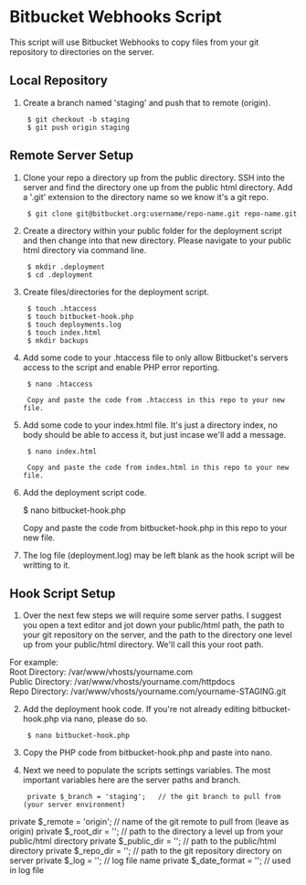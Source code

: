 # Bitbucket Webhooks Script

This script will use Bitbucket Webhooks to copy files from your git repository to directories on the server.

## Local Repository

1. Create a branch named 'staging' and push that to remote (origin).

        $ git checkout -b staging
        $ git push origin staging

## Remote Server Setup

1. Clone your repo a directory up from the public directory. SSH into the server and find the directory one up from the public html directory. Add a '.git' extension to the directory name so we know it's a git repo.

        $ git clone git@bitbucket.org:username/repo-name.git repo-name.git

2. Create a directory within your public folder for the deployment script and then change into that new directory. Please navigate to your public html directory via command line.

        $ mkdir .deployment
        $ cd .deployment

3. Create files/directories for the deployment script.

        $ touch .htaccess
        $ touch bitbucket-hook.php
        $ touch deployments.log
        $ touch index.html
        $ mkdir backups

4. Add some code to your .htaccess file to only allow Bitbucket's servers access to the script and enable PHP error reporting.

        $ nano .htaccess

        Copy and paste the code from .htaccess in this repo to your new file.


5. Add some code to your index.html file. It's just a directory index, no body should be able to access it, but just incase we'll add a message.

        $ nano index.html

        Copy and paste the code from index.html in this repo to your new file.

6. Add the deployment script code.

    $ nano bitbucket-hook.php

    Copy and paste the code from bitbucket-hook.php in this repo to your new file.

7. The log file (deployment.log) may be left blank as the hook script will be writting to it.

## Hook Script Setup

1. Over the next few steps we will require some server paths. I suggest you open a text editor and jot down your public/html path, the path to your git repository on the server, and the path to the directory one level up from your public/html directory. We'll call this your root path.

For example:  
Root Directory: /var/www/vhosts/yourname.com  
Public Directory: /var/www/vhosts/yourname.com/httpdocs  
Repo Directory: /var/www/vhosts/yourname.com/yourname-STAGING.git  

2. Add the deployment hook code. If you're not already editing bitbucket-hook.php via nano, please do so.

        $ nano bitbucket-hook.php

3. Copy the PHP code from bitbucket-hook.php and paste into nano.

4. Next we need to populate the scripts settings variables. The most important variables here are the server paths and branch.

        private $_branch = 'staging';   // the git branch to pull from (your server environment)

private $_remote = 'origin';    // name of the git remote to pull from (leave as origin)
private $_root_dir = '';        // path to the directory a level up from your public/html directory
private $_public_dir = '';      // path to the public/html directory
private $_repo_dir = '';        // path to the git repository directory on server
private $_log = '';             // log file name
private $_date_format = '';     // used in log file


































